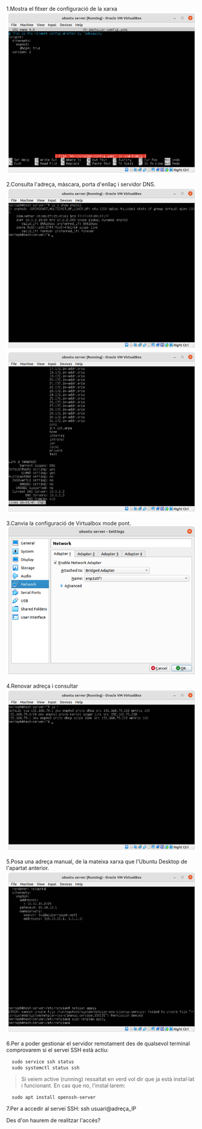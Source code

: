 1.Mostra el fitxer de configuració de la xarxa
![](https://github.com/manteph/modul1/blob/main/Documentaci%C3%B3/Instal%C2%B7lacio%20Ubuntu%20Server/Imatges/Screenshot%20from%202022-03-25%2019-01-31.png)

2.Consulta l'adreça, màscara, porta d'enllaç i servidor DNS.
![](https://github.com/manteph/modul1/blob/main/Documentaci%C3%B3/Instal%C2%B7lacio%20Ubuntu%20Server/Imatges/Screenshot%20from%202022-03-25%2019-42-53.png)
![](https://github.com/manteph/modul1/blob/main/Documentaci%C3%B3/Instal%C2%B7lacio%20Ubuntu%20Server/Imatges/Screenshot%20from%202022-03-25%2019-39-57.png)

3.Canvia la configuració de Virtualbox  mode pont.
![](https://github.com/manteph/modul1/blob/main/Documentaci%C3%B3/Instal%C2%B7lacio%20Ubuntu%20Server/Imatges/Screenshot%20from%202022-03-31%2015-27-26.png)

4.Renovar adreça i consultar
![](https://github.com/manteph/modul1/blob/main/Documentaci%C3%B3/Instal%C2%B7lacio%20Ubuntu%20Server/Imatges/Screenshot%20from%202022-03-25%2019-45-17.png)

5.Posa una adreça manual, de la mateixa xarxa que l'Ubuntu Desktop de l'apartat anterior.
![](https://github.com/manteph/modul1/blob/main/Documentaci%C3%B3/Instal%C2%B7lacio%20Ubuntu%20Server/Imatges/Screenshot%20from%202022-03-25%2019-57-49.png)

6.Per a poder gestionar el servidor  remotament des de qualsevol terminal comprovarem si el servei SSH està actiu:
```console
  sudo service ssh status
  sudo systemctl status ssh
  ```
  
  >Si veiem active (running) ressaltat en verd vol dir que ja està instal·lat i funcionant. En cas que no, l'instal·larem:
 
```console
  sudo apt install openssh-server
  ```
  
7.Per a accedir al servei SSH:
  ssh usuari@adreça_IP

  Des d'on haurem de realitzar l'accés?
